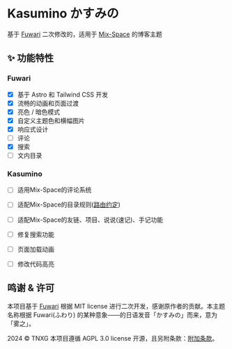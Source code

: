 # Kasumino かすみの

基于 [Fuwari](https://github.com/saicaca/fuwari) 二次修改的，适用于 [Mix-Space](https://github.com/mx-space) 的博客主题


## ✨ 功能特性

### Fuwari
- [x] 基于 Astro 和 Tailwind CSS 开发
- [x] 流畅的动画和页面过渡
- [x] 亮色 / 暗色模式
- [x] 自定义主题色和横幅图片
- [x] 响应式设计
- [ ] 评论
- [x] 搜索
- [ ] 文内目录

### Kasumino
- [ ] 适用Mix-Space的评论系统
- [ ] 适配Mix-Space的目录规则([路由约定](https://mx-space.js.org/development/frontend#%E8%B7%AF%E7%94%B1%E7%BA%A6%E5%AE%9A))
- [ ] 适配Mix-Space的友链、项目、说说(速记)、手记功能
- [ ] 修复搜索功能
- [ ] 页面加载动画
- [ ] 修改代码高亮


## 鸣谢 & 许可

本项目基于 [Fuwari](https://github.com/saicaca/fuwari) 根据 MIT license 进行二次开发，感谢原作者的贡献。本主题名称根据 Fuwari(ふわり) 的某种意象——的日语发音「かすみの」而来，意为「雾之」。

2024 © TNXG 本项目遵循 AGPL 3.0 license 开源，且另附条款：[附加条款](ADDITIONAL_TERMS.md)。